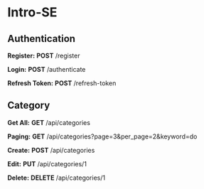 # Intro-SE

## Authentication

**Register:** **POST** /register

**Login:** **POST** /authenticate

**Refresh Token:** **POST** /refresh-token

## Category

**Get All:** **GET** /api/categories

**Paging:** **GET** /api/categories?page=3&per_page=2&keyword=do

**Create:** **POST** /api/categories

**Edit:** **PUT** /api/categories/1

**Delete:** **DELETE** /api/categories/1